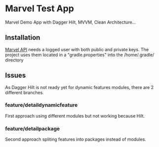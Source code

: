 # Marvel Test App

Marvel Demo App with Dagger Hilt, MVVM, Clean Architecture...

## Installation
[Marvel API](https://developer.marvel.com/) needs a logged user with both public and private keys.
The project uses them located in a "gradle.properties" into the /home/.gradle/ directory

## Issues
As Dagger Hilt is not ready yet for dynamic features modules, there are 2 different branches.

### feature/detaildynamicfeature
First approach using different modules but not working because Hilt.

### feature/detailpackage
Second approach spliting features into packages instead of modules.